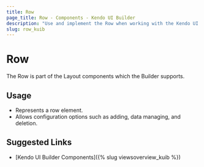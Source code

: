 ```yaml
---
title: Row
page_title: Row - Components - Kendo UI Builder
description: "Use and implement the Row when working with the Kendo UI Builder tool for creating and managing Angular and AngularJS-based web applications."
slug: row_kuib
---
```


# Row

The Row is part of the Layout components which the Builder supports.

## Usage

* Represents a row element.
* Allows configuration options such as adding, data managing, and deletion.

## Suggested Links

* [Kendo UI Builder Components]({% slug viewsoverview_kuib %})
